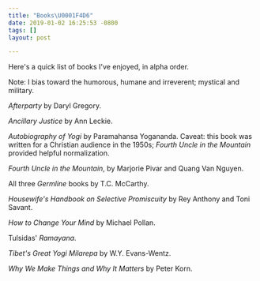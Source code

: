 ```yaml
---
title: "Books\U0001F4D6"
date: 2019-01-02 16:25:53 -0800
tags: []
layout: post

---
```

Here's a quick list of books I've enjoyed, in alpha order.

Note: I bias toward the humorous, humane and irreverent; mystical and military.

_Afterparty_ by Daryl Gregory.

_Ancillary Justice_ by Ann Leckie.

_Autobiography of Yogi_ by Paramahansa Yogananda. Caveat: this book was written for a Christian audience in the 1950s; _Fourth Uncle in the Mountain_ provided helpful normalization.

_Fourth Uncle in the Mountain_, by Marjorie Pivar and Quang Van Nguyen.

All three _Germline_ books by T.C. McCarthy.

_Housewife's Handbook on Selective Promiscuity_ by Rey Anthony and Toni Savant.

_How to Change Your Mind_ by Michael Pollan.

Tulsidas' _Ramayana_.

_Tibet's Great Yogi Milarepa_ by W.Y. Evans-Wentz.

_Why We Make Things and Why It Matters_ by Peter Korn.